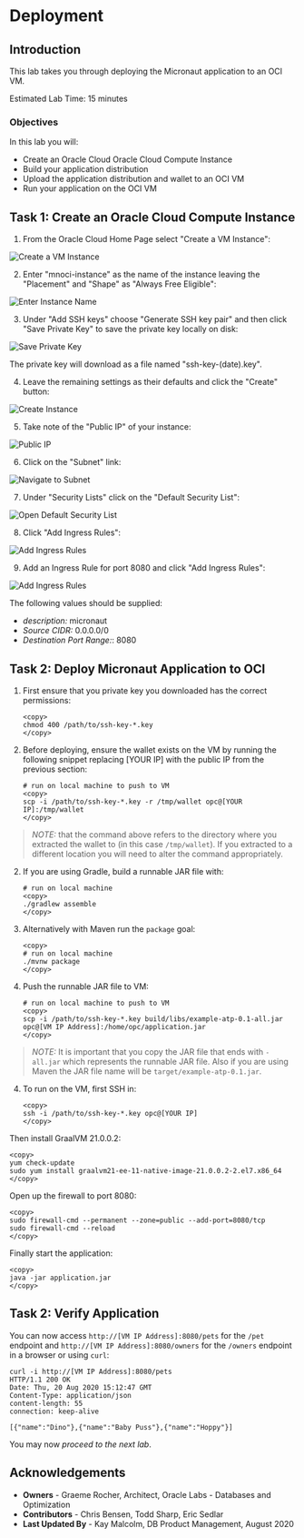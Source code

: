 # Deployment

## Introduction

This lab takes you through deploying the Micronaut application to an OCI VM.

Estimated Lab Time: 15 minutes

### Objectives

In this lab you will:

* Create an Oracle Cloud Oracle Cloud Compute Instance
* Build your application distribution
* Upload the application distribution and wallet to an OCI VM
* Run your application on the OCI VM

## Task 1: Create an Oracle Cloud Compute Instance

1. From the Oracle Cloud Home Page select "Create a VM Instance":

![Create a VM Instance](images/deploy1.png)

2. Enter "mnoci-instance" as the name of the instance leaving the "Placement" and "Shape" as "Always Free Eligible":

![Enter Instance Name](images/deploy2.png)

3. Under "Add SSH keys" choose "Generate SSH key pair" and then click "Save Private Key" to save the private key locally on disk:

![Save Private Key](images/deploy3.png)

The private key will download as a file named "ssh-key-(date).key".

4. Leave the remaining settings as their defaults and click the "Create" button:

![Create Instance](images/deploy4.png)

5. Take note of the "Public IP" of your instance:

![Public IP](images/deploy5.png)

6. Click on the "Subnet" link:

![Navigate to Subnet](images/deploy6.png)

7. Under "Security Lists" click on the "Default Security List":

![Open Default Security List](images/deploy7.png)

8. Click "Add Ingress Rules":

![Add Ingress Rules](images/deploy8.png)

9. Add an Ingress Rule for port 8080 and click "Add Ingress Rules":

![Add Ingress Rules](images/deploy9.png)

The following values should be supplied:

* *description:*  micronaut
* *Source CIDR:* 0.0.0.0/0
* *Destination Port Range:*: 8080

## Task 2:  Deploy Micronaut Application to OCI

1. First ensure that you private key you downloaded has the correct permissions:

    ```
    <copy>
    chmod 400 /path/to/ssh-key-*.key
    </copy>
    ```

2. Before deploying, ensure the wallet exists on the VM by running the following snippet replacing [YOUR IP] with the public IP from the previous section:

    ```
    # run on local machine to push to VM
    <copy>
    scp -i /path/to/ssh-key-*.key -r /tmp/wallet opc@[YOUR IP]:/tmp/wallet
    </copy>
    ```

> *NOTE:* that the command above refers to the directory where you extracted the wallet to (in this case `/tmp/wallet`). If you extracted to a different location you will need to alter the command appropriately.  

2. If you are using Gradle, build a runnable JAR file with:

    ```
    # run on local machine
    <copy>
    ./gradlew assemble
    </copy>
    ```

2. Alternatively with Maven run the `package` goal:
    
    ```
    <copy>
    # run on local machine
    ./mvnw package
    </copy>
    ```

3. Push the runnable JAR file to VM:

    ```
    # run on local machine to push to VM
    <copy>
    scp -i /path/to/ssh-key-*.key build/libs/example-atp-0.1-all.jar opc@[VM IP Address]:/home/opc/application.jar
    </copy>
    ```

> *NOTE:* It is important that you copy the JAR file that ends with `-all.jar` which represents the runnable JAR file. Also if you are using Maven the JAR file name will be `target/example-atp-0.1.jar`. 


4. To run on the VM, first SSH in:

    ```
    <copy>
    ssh -i /path/to/ssh-key-*.key opc@[YOUR IP]
    </copy>
    ```

Then install GraalVM 21.0.0.2:

    <copy>
    yum check-update
    sudo yum install graalvm21-ee-11-native-image-21.0.0.2-2.el7.x86_64
    </copy>

Open up the firewall to port 8080:

    <copy>
    sudo firewall-cmd --permanent --zone=public --add-port=8080/tcp
    sudo firewall-cmd --reload
    </copy>

Finally start the application:

    <copy>
    java -jar application.jar
    </copy>

## Task 2:  Verify Application

You can now access `http://[VM IP Address]:8080/pets` for the `/pet` endpoint and `http://[VM IP Address]:8080/owners` for the `/owners` endpoint in a browser or using `curl`:

    curl -i http://[VM IP Address]:8080/pets
    HTTP/1.1 200 OK
    Date: Thu, 20 Aug 2020 15:12:47 GMT
    Content-Type: application/json
    content-length: 55
    connection: keep-alive

    [{"name":"Dino"},{"name":"Baby Puss"},{"name":"Hoppy"}]

You may now *proceed to the next lab*.

## Acknowledgements
- **Owners** - Graeme Rocher, Architect, Oracle Labs - Databases and Optimization
- **Contributors** - Chris Bensen, Todd Sharp, Eric Sedlar
- **Last Updated By** - Kay Malcolm, DB Product Management, August 2020
